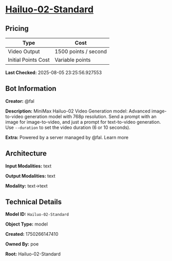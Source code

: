 # [Hailuo-02-Standard](https://poe.com/Hailuo-02-Standard)

## Pricing

| Type | Cost |
|------|------|
| Video Output | 1500 points / second |
| Initial Points Cost | Variable points |

**Last Checked:** 2025-08-05 23:25:56.927553


## Bot Information

**Creator:** @fal

**Description:** MiniMax Hailuo-02 Video Generation model: Advanced image-to-video generation model with 768p resolution. Send a prompt with an image for image-to-video, and just a prompt for text-to-video generation. Use `--duration` to set the video duration (6 or 10 seconds).

**Extra:** Powered by a server managed by @fal. Learn more


## Architecture

**Input Modalities:** text

**Output Modalities:** text

**Modality:** text->text


## Technical Details

**Model ID:** `Hailuo-02-Standard`

**Object Type:** model

**Created:** 1750266147410

**Owned By:** poe

**Root:** Hailuo-02-Standard
